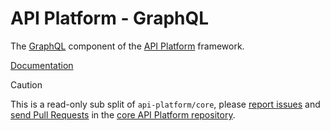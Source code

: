 # API Platform - GraphQL

The [GraphQL](https://graphql.org/) component of the [API Platform](https://api-platform.com) framework.

[Documentation](https://api-platform.com/docs/core/graphql/)

> [!CAUTION]
>
> This is a read-only sub split of `api-platform/core`, please
> [report issues](https://github.com/api-platform/core/issues) and
> [send Pull Requests](https://github.com/api-platform/core/pulls)
> in the [core API Platform repository](https://github.com/api-platform/core).
